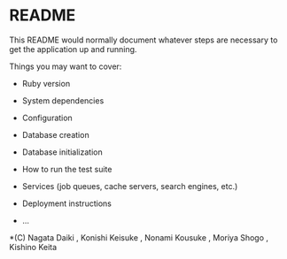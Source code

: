 # README

This README would normally document whatever steps are necessary to get the
application up and running.

Things you may want to cover:

* Ruby version

* System dependencies

* Configuration

* Database creation

* Database initialization

* How to run the test suite

* Services (job queues, cache servers, search engines, etc.)

* Deployment instructions

* ...

*(C) Nagata Daiki , Konishi Keisuke , Nonami Kousuke , Moriya Shogo , Kishino Keita
